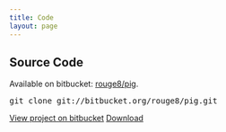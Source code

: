 ```yaml
---
title: Code
layout: page
---
```


<h2>Source Code</h2>

<p>Available on bitbucket: <a href="https://bitbucket.org/rouge8/pig/">rouge8/pig</a>.</p>
<pre id="clone">git clone git://bitbucket.org/rouge8/pig.git</pre>

<div class="cta">
    <a class="button button-main" href="https://bitbucket.org/rouge8/pig">View project on bitbucket</a>
    <a class="button" href="https://bitbucket.org/rouge8/pig/get/master.zip">Download</a>
</div>

